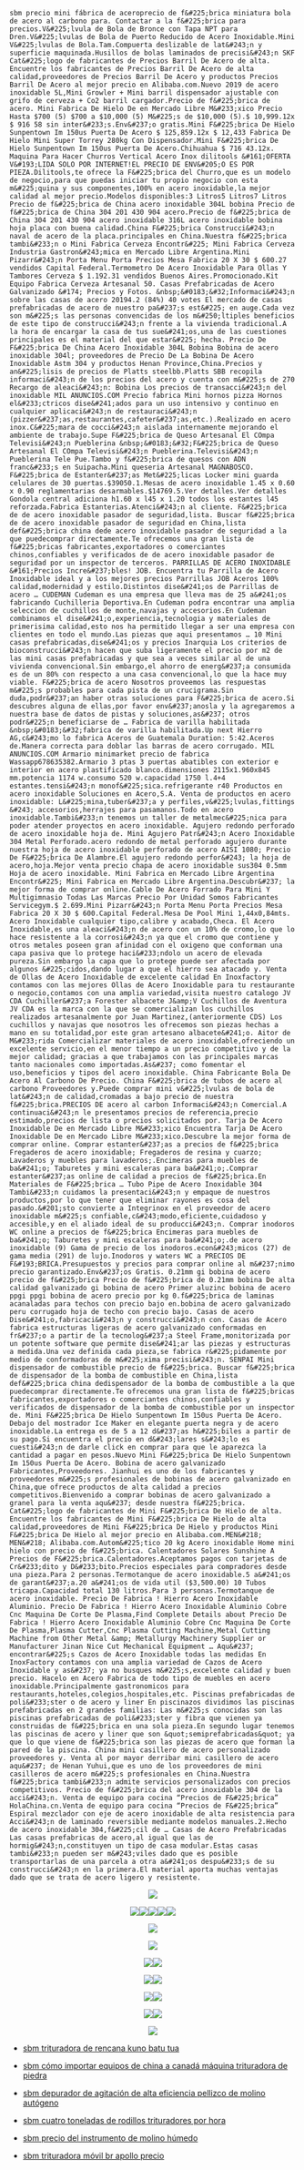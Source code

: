 
```
sbm precio mini fábrica de aceroprecio de f&#225;brica miniatura bola de acero al carbono para. Contactar a la f&#225;brica para precios.V&#225;lvula de Bola de Bronce con Tapa NPT para Dren.V&#225;lvulas de Bola de Puerto Reducido de Acero Inoxidable.Mini V&#225;lvulas de Bola.Tam.Compuerta deslizable de lat&#243;n y superficie maquinada.Husillos de bolas laminados de precisi&#243;n SKF Cat&#225;logo de fabricantes de Precios Barril De Acero de alta. Encuentre los fabricantes de Precios Barril De Acero de alta calidad,proveedores de Precios Barril De Acero y productos Precios Barril De Acero al mejor precio en Alibaba.com.Nuevo 2019 de acero inoxidable 5L,Mini Growler + Mini barril dispensador ajustable con grifo de cerveza + Co2 barril cargador.Precio de f&#225;brica de acero. Mini Fabrica De Hielo De en Mercado Libre M&#233;xico Precio Hasta $700 (5) $700 a $10,000 (5) M&#225;s de $10,000 (5).$ 10,999.12x $ 916 58 sin inter&#233;s.Env&#237;o gratis.Mini F&#225;brica De Hielo Sunpentown Im 150us Puerta De Acero $ 125,859.12x $ 12,433 Fabrica De Hielo Mini Super Torrey 280kg Con Dispensador.Mini F&#225;brica De Hielo Sunpentown Im 150us Puerta De Acero.Chihuahua $ 716 43.12x. Maquina Para Hacer Churros Vertical Acero Inox dilitools &#161;OFERTA V&#193;LIDA SOLO POR INTERNET!EL PRECIO DE ENV&#205;O ES POR PIEZA.Dilitools,te ofrece la F&#225;brica del Churro,que es un modelo de negocio,para que puedas iniciar tu propio negocio con esta m&#225;quina y sus componentes,100% en acero inoxidable,la mejor calidad al mejor precio.Modelos disponibles:3 Litros5 Litros7 Litros Precio de f&#225;brica de China acero inoxidable 304L bobina Precio de f&#225;brica de China 304 201 430 904 acero.Precio de f&#225;brica de China 304 201 430 904 acero inoxidable 316L acero inoxidable bobina hoja placa con buena calidad.China F&#225;brica Construcci&#243;n naval de acero de la placa.principales en China.Nuestra f&#225;brica tambi&#233;n o Mini Fabrica Cerveza Encontr&#225; Mini Fabrica Cerveza Industria Gastron&#243;mica en Mercado Libre Argentina.Mini Pizarr&#243;n Porta Menu Porta Precios Mesa Fabrica 20 X 30 $ 600.27 vendidos Capital Federal.Termometro De Acero Inoxidable Para Ollas Y Tambores Cerveza $ 1.192.31 vendidos Buenos Aires.Promocionado.Kit Equipo Fabrica Cerveza Artesanal 50. Casas Prefabricadas de Acero Galvanizado &#174; Precios y Fotos. &nbsp;&#0183;&#32;Informaci&#243;n sobre las casas de acero 20194.2 (84%) 40 votes El mercado de casas prefabricadas de acero de nuestro pa&#237;s est&#225; en auge.Cada vez son m&#225;s las personas convencidas de los m&#250;ltiples beneficios de este tipo de construcci&#243;n frente a la vivienda tradicional.A la hora de encargar la casa de tus sue&#241;os,una de las cuestiones principales es el material del que estar&#225; hecha. Precio De F&#225;brica De China Acero Inoxidable 304L Bobina Bobina de acero inoxidable 304l; proveedores de Precio De La Bobina De Acero Inoxidable Astm 304 y productos Henan Province,China.Precios y an&#225;lisis de precios de Platts steelbb.Platts SBB recopila informaci&#243;n de los precios del acero y cuenta con m&#225;s de 270 Recargo de aleaci&#243;n: Bobina Los precios de transacci&#243;n del inoxidable MIL ANUNCIOS.COM Precio fabrica Mini hornos pizza Hornos el&#233;ctricos dise&#241;ados para un uso intensivo y continuo en cualquier aplicaci&#243;n de restauraci&#243;n (pizzer&#237;as,restaurantes,cafeter&#237;as,etc.).Realizado en acero inox.C&#225;mara de cocci&#243;n aislada internamente mejorando el ambiente de trabajo.Supe F&#225;brica de Queso Artesanal El COmpa Televisi&#243;n Pueblerina &nbsp;&#0183;&#32;F&#225;brica de Queso Artesanal El COmpa Televisi&#243;n Pueblerina.Televisi&#243;n Pueblerina Tele Pue.Tambo y f&#225;brica de quesos con ADN franc&#233;s en Suipacha.Mini queseria Artesanal MAGNABOSCO. F&#225;brica de Estanter&#237;as Met&#225;licas Locker mini guarda celulares de 30 puertas.$39050.1.Mesas de acero inoxidable 1.45 x 0.60 x 0.90 reglamentarias desarmables.$14769.5.Ver detalles.Ver detalles Gondola central adiciona h1.60 x l45 x 1.20 todos los estantes l45 reforzada.Fabrica Estanterias.Atenci&#243;n al cliente. F&#225;brica de de acero inoxidable pasador de seguridad,lista. Buscar f&#225;brica de de acero inoxidable pasador de seguridad en China,lista def&#225;brica china dede acero inoxidable pasador de seguridad a la que puedecomprar directamente.Te ofrecemos una gran lista de f&#225;bricas fabricantes,exportadores o comerciantes chinos,confiables y verificados de de acero inoxidable pasador de seguridad por un inspector de terceros. PARRILLAS DE ACERO INOXIDABLE &#161;Precios Incre&#237;bles! JOB. Encuentra tu Parrilla de Acero Inoxidable ideal y a los mejores precios Parrillas JOB Aceros 100% calidad,modernidad y estilo.Distintos dise&#241;os de Parrillas de acero … CUDEMAN Cudeman es una empresa que lleva mas de 25 a&#241;os fabricando Cuchilleria Deportiva.En Cudeman podra encontrar una amplia seleccion de cuchillos de monte,navajas y accesorios.En Cudeman combinamos el dise&#241;o,experiencia,tecnologia y materiales de primerisima calidad,esto nos ha permitido llegar a ser una empresa con clientes en todo el mundo.Las piezas que aqui presentamos … 10 Mini casas prefabricadas,dise&#241;os y precios Inarquia Los criterios de bioconstrucci&#243;n hacen que suba ligeramente el precio por m2 de las mini casas prefabricadas y que sea a veces similar al de una vivienda convencional.Sin embargo,el ahorro de energ&#237;a consumida es de un 80% con respecto a una casa convencional,lo que la hace muy viable. F&#225;brica de acero Nosotros proveemos las respuestas m&#225;s probables para cada pista de un crucigrama.Sin duda,podr&#237;an haber otras soluciones para F&#225;brica de acero.Si descubres alguna de ellas,por favor env&#237;anosla y la agregaremos a nuestra base de datos de pistas y soluciones,as&#237; otros podr&#225;n beneficiarse de … Fabrica de varilla habilitada &nbsp;&#0183;&#32;fabrica de varilla habilitada.Up next Hierro AG,c&#243;mo lo fabrica Aceros de Guatemala Duration: 5:42.Aceros de.Manera correcta para doblar las barras de acero corrugado. MIL ANUNCIOS.COM Armario minimarket precio de fabrica Wassapp678635382.Armario 3 ptas 3 puertas abatibles con exterior e interior en acero plastificado blanco.dimensiones 2115x1.960x845 mm.potencia 1174 w.consumo 520 w.capacidad 1750 l.4+4 estantes.tensi&#243;n monof&#225;sica.refrigerante r40 Productos en acero inoxidable Soluciones en Acero,S.A. Venta de productos en acero inoxidable: L&#225;mina,tuber&#237;a y perfiles,v&#225;lvulas,fittings &#243; accesorios,herrajes para pasamanos.Todo en acero inoxidable.Tambi&#233;n tenemos un taller de metalmec&#225;nica para poder atender proyectos en acero inoxidable. Agujero redondo perforado de acero inoxidable hoja de. Mini Agujero Patr&#243;n Acero Inoxidable 304 Metal Perforado.acero redondo de metal perforado agujero durante nuestra hoja de acero inoxidable perforado de acero AISI 1080; Precio De F&#225;brica De Alambre.El agujero redondo perfor&#243; la hoja de acero,hoja.Mejor venta precio chapa de acero inoxidable sus304 0.5mm Hoja de acero inoxidable. Mini Fabrica en Mercado Libre Argentina Encontr&#225; Mini Fabrica en Mercado Libre Argentina.Descubr&#237; la mejor forma de comprar online.Cable De Acero Forrado Para Mini Y Multigimnasio Todas Las Marcas Precio Por Unidad Somos Fabricantes Servicegym.$ 2.699.Mini Pizarr&#243;n Porta Menu Porta Precios Mesa Fabrica 20 X 30 $ 600.Capital Federal.Mesa De Pool Mini 1,44x0,84mts. Acero Inoxidable cualquier tipo,calibre y acabado,Checa. El Acero Inoxidable,es una aleaci&#243;n de acero con un 10% de cromo,lo que lo hace resistente a la corrosi&#243;n ya que el cromo que contiene y otros metales poseen gran afinidad con el oxigeno que conforman una capa pasiva que lo protege haci&#233;ndolo un acero de elevada pureza.Sin embargo la capa que lo protege puede ser afectada por algunos &#225;cidos,dando lugar a que el hierro sea atacado y. Venta de Ollas de Acero Inoxidable de excelente calidad En Inoxfactory contamos con las mejores Ollas de Acero Inoxidable para tu restaurante o negocio,contamos con una amplia variedad,visita nuestro catalogo JV CDA Cuchiller&#237;a Forester albacete J&amp;V Cuchillos de Aventura JV CDA es la marca con la que se comercializan los cuchillos realizados artesanalmente por Juan Martinez,(anteriormente CDS) Los cuchillos y navajas que nosotros les ofrecemos son piezas hechas a mano en su totalidad,por este gran artesano albacete&#241;o. Aitor de M&#233;rida Comercializar materiales de acero inoxidable,ofreciendo un excelente servicio,en el menor tiempo a un precio competitivo y de la mejor calidad; gracias a que trabajamos con las principales marcas tanto nacionales como importadas.As&#237; como fomentar el uso,beneficios y tipos del acero inoxidable. China Fabricante Bola De Acero Al Carbono De Precio. China F&#225;brica de tubos de acero al carbono Proveedores y.Puede comprar mini v&#225;lvulas de bola de lat&#243;n de calidad,cromadas a bajo precio de nuestra f&#225;brica.PRECIOS DE acero al carbon Informaci&#243;n Comercial.A continuaci&#243;n le presentamos precios de referencia,precio estimado,precios de lista o precios solicitados por. Tarja De Acero Inoxidable De en Mercado Libre M&#233;xico Encuentra Tarja De Acero Inoxidable De en Mercado Libre M&#233;xico.Descubre la mejor forma de comprar online. Comprar estanter&#237;as a precios de f&#225;brica Fregaderos de acero inoxidable; Fregaderos de resina y cuarzo; Lavaderos y muebles para lavaderos;.Encimeras para muebles de ba&#241;o; Taburetes y mini escaleras para ba&#241;o;.Comprar estanter&#237;as online de calidad a precios de f&#225;brica.En Materiales de F&#225;brica … Tubo Pipe de Acero Inoxidable 304 Tambi&#233;n cuidamos la presentaci&#243;n y empaque de nuestros productos,por lo que tener que eliminar rayones es cosa del pasado.&#201;sto convierte a Integrinox en el proveedor de acero inoxidable m&#225;s confiable,c&#243;modo,eficiente,cuidadoso y accesible,y en el aliado ideal de su producci&#243;n. Comprar inodoros WC online a precios de f&#225;brica Encimeras para muebles de ba&#241;o; Taburetes y mini escaleras para ba&#241;o;.de acero inoxidable (9) Gama de precio de los inodoros.econ&#243;micos (27) de gama media (291) de lujo.Inodoros y waters WC a PRECIOS DE F&#193;BRICA.Presupuestos y precios para comprar online al m&#237;nimo precio garantizado.Env&#237;os Gratis. 0.21mm gi bobina de acero precio de f&#225;brica Precio de f&#225;brica de 0.21mm bobina De alta calidad galvanizado gi bobina de acero Primer aluzinc bobina de acero ppgi ppgi bobina de acero precio por kg 0.f&#225;brica de laminas acanaladas para techos con precio bajo en.bobina de acero galvanizado peru corrugado hoja de techo con precio bajo. Casas de acero Dise&#241;o,fabricaci&#243;n y construcci&#243;n con. Casas de Acero fabrica estructuras ligeras de acero galvanizado conformadas en fr&#237;o a partir de la tecnolog&#237;a Steel Frame,monitorizada por un potente software que permite dise&#241;ar las piezas y estructuras a medida.Una vez definida cada pieza,se fabrica r&#225;pidamente por medio de conformadoras de m&#225;xima precisi&#243;n. SENPAI Mini dispensador de combustible precio de f&#225;brica. Buscar f&#225;brica de dispensador de la bomba de combustible en China,lista def&#225;brica china dedispensador de la bomba de combustible a la que puedecomprar directamente.Te ofrecemos una gran lista de f&#225;bricas fabricantes,exportadores o comerciantes chinos,confiables y verificados de dispensador de la bomba de combustible por un inspector de. Mini F&#225;brica De Hielo Sunpentown Im 150us Puerta De Acero. Debajo del mostrador Ice Maker en elegante puerta negra y de acero inoxidable.La entrega es de 5 a 12 d&#237;as h&#225;biles a partir de su pago.Si encuentra el precio en d&#243;lares s&#243;lo es cuesti&#243;n de darle click en comprar para que le aparezca la cantidad a pagar en pesos.Nuevo Mini F&#225;brica De Hielo Sunpentown Im 150us Puerta De Acero. Bobina de acero galvanizado Fabricantes,Proveedores. Jianhui es uno de los fabricantes y proveedores m&#225;s profesionales de bobinas de acero galvanizado en China,que ofrece productos de alta calidad a precios competitivos.Bienvenido a comprar bobinas de acero galvanizado a granel para la venta aqu&#237; desde nuestra f&#225;brica. Cat&#225;logo de fabricantes de Mini F&#225;brica De Hielo de alta. Encuentre los fabricantes de Mini F&#225;brica De Hielo de alta calidad,proveedores de Mini F&#225;brica De Hielo y productos Mini F&#225;brica De Hielo al mejor precio en Alibaba.com.MEN&#218; MEN&#218; Alibaba.com.Autom&#225;tico 20 kg Acero inoxidable Home mini hielo con precio de f&#225;brica. Calentadores Solares Sunshine A Precios de F&#225;brica.Calentadores.Aceptamos pagos con tarjetas de Cr&#233;dito y D&#233;bito.Precios especiales para compradores desde una pieza.Para 2 personas.Termotanque de acero inoxidable.5 a&#241;os de garant&#237;a.20 a&#241;os de vida util ($3,500.00) 10 Tubos tricapa.Capacidad total 130 litros.Para 3 personas.Termotanque de acero inoxidable. Precio De Fabrica ! Hierro Acero Inoxidable Aluminio. Precio De Fabrica ! Hierro Acero Inoxidable Aluminio Cobre Cnc Maquina De Corte De Plasma,Find Complete Details about Precio De Fabrica ! Hierro Acero Inoxidable Aluminio Cobre Cnc Maquina De Corte De Plasma,Plasma Cutter,Cnc Plasma Cutting Machine,Metal Cutting Machine from Other Metal &amp; Metallurgy Machinery Supplier or Manufacturer Jinan Nice Cut Mechanical Equipment … Aqu&#237; encontrar&#225;s Cazos de Acero Inoxidable todas las medidas En InoxFactory contamos con una amplia variedad de Cazos de Acero Inoxidable y as&#237; ya no busques m&#225;s,excelente calidad y buen precio. Hacelo en Acero Fabrica de todo tipo de muebles en acero inoxidable.Principalmente gastronomicos para restaurants,hoteles,colegios,hospitales,etc. Piscinas prefabricadas de poli&#233;ster o de acero y liner En piscinazos dividimos las piscinas prefabricadas en 2 grandes familias: Las m&#225;s conocidas son las piscinas prefabricadas de poli&#233;ster y fibra que vienen ya construidas de f&#225;brica en una sola pieza.En segundo lugar tenemos las piscinas de acero y liner que son &quot;semiprefabricadas&quot; ya que lo que viene de f&#225;brica son las piezas de acero que forman la pared de la piscina. China mini casillero de acero personalizado proveedores y. Venta al por mayor derribar mini casillero de acero aqu&#237; de Henan Yuhui,que es uno de los proveedores de mini casilleros de acero m&#225;s profesionales en China.Nuestra f&#225;brica tambi&#233;n admite servicios personalizados con precios competitivos. Precio de f&#225;brica del acero inoxidable 304 de la acci&#243;n. Venta de equipo para cocina “Precios de F&#225;brica” HolaChina.cn.Venta de equipo para cocina “Precios de F&#225;brica” Espiral mezclador con eje de acero inoxidable de alta resistencia para Acci&#243;n de laminado reversible mediante modelos manuales.2.Hecho de acero inoxidable 304,f&#225;cil de … Casas de Acero Prefabricadas Las casas prefabricas de acero,al igual que las de hormig&#243;n,constituyen un tipo de casa modular.Estas casas tambi&#233;n pueden ser m&#243;viles dado que es posible transportarlas de una parcela a otra a&#241;os despu&#233;s de su construcci&#243;n en la primera.El material aporta muchas ventajas dado que se trata de acero ligero y resistente. 
```

<div align="center">

<a href="https://es-crusher.shibang-china.com/github&k=sbm+precio+mini+f%C3%A1brica+de+acero"><img src="https://static.shibang-china.com/es/crusher/logo.jpg"></a>

<a href="https://es-crusher.shibang-china.com/github&k=sbm+precio+mini+f%C3%A1brica+de+acero"><img src="https://static.shibang-china.com/es/crusher/index.jpg"></a><a href="https://es-crusher.shibang-china.com/material.htmlgithub&k=sbm+precio+mini+f%C3%A1brica+de+acero"><img src="https://static.shibang-china.com/es/crusher/material.jpg"></a><a href="https://es-crusher.shibang-china.com/application.htmlgithub&k=sbm+precio+mini+f%C3%A1brica+de+acero"><img src="https://static.shibang-china.com/es/crusher/application.jpg"></a><a href="https://es-crusher.shibang-china.com/aboutus.htmlgithub&k=sbm+precio+mini+f%C3%A1brica+de+acero"><img src="https://static.shibang-china.com/es/crusher/aboutus.jpg"></a><a href="https://es-crusher.shibang-china.com/contact.htmlgithub&k=sbm+precio+mini+f%C3%A1brica+de+acero"><img src="https://static.shibang-china.com/es/crusher/contact.jpg"></a>

<a href="https://es-crusher.shibang-china.com/github&k=sbm+precio+mini+f%C3%A1brica+de+acero"><img src="https://static.shibang-china.com/es/crusher/banner.jpg"></a>

<a href="https://swt.shibang-china.com/github&k=sbm+precio+mini+f%C3%A1brica+de+acero"><img src="https://static.shibang-china.com/es/crusher/text.jpg"></a>

<a href="https://swt.shibang-china.com/github&k=sbm+precio+mini+f%C3%A1brica+de+acero"><img src="https://static.shibang-china.com/es/crusher/chat.jpg"></a><a href="https://es-crusher.shibang-china.com/contact.htmlgithub&k=sbm+precio+mini+f%C3%A1brica+de+acero"><img src="https://static.shibang-china.com/es/crusher/message.jpg"></a>

<a href="https://es-crusher.shibang-china.com/products/pe.htmlgithub&k=sbm+precio+mini+f%C3%A1brica+de+acero"><img src="https://static.shibang-china.com/es/crusher/pe.jpg"></a><a href="https://es-crusher.shibang-china.com/products/pf.htmlgithub&k=sbm+precio+mini+f%C3%A1brica+de+acero"><img src="https://static.shibang-china.com/es/crusher/pf.jpg"></a>

<a href="https://es-crusher.shibang-china.com/products/hpt.htmlgithub&k=sbm+precio+mini+f%C3%A1brica+de+acero"><img src="https://static.shibang-china.com/es/crusher/hpt.jpg"></a><a href="https://es-crusher.shibang-china.com/products/vsi.htmlgithub&k=sbm+precio+mini+f%C3%A1brica+de+acero"><img src="https://static.shibang-china.com/es/crusher/vsi.jpg"></a>

<a href="https://es-crusher.shibang-china.com/products/klv.htmlgithub&k=sbm+precio+mini+f%C3%A1brica+de+acero"><img src="https://static.shibang-china.com/es/crusher/klv.jpg"></a><a href="https://es-crusher.shibang-china.com/products/portable.htmlgithub&k=sbm+precio+mini+f%C3%A1brica+de+acero"><img src="https://static.shibang-china.com/es/crusher/portable.jpg"></a>

<a href="https://swt.shibang-china.com/github&k=sbm+precio+mini+f%C3%A1brica+de+acero"><img src="https://static.shibang-china.com/es/crusher/case.jpg"></a>

</div>


* [sbm trituradora de rencana kuno batu tua](sbm%20trituradora%20de%20rencana%20kuno%20batu%20tua.md)

* [sbm cómo importar equipos de china a canadá máquina trituradora de piedra](sbm%20c%C3%B3mo%20importar%20equipos%20de%20china%20a%20canad%C3%A1%20m%C3%A1quina%20trituradora%20de%20piedra.md)

* [sbm depurador de agitación de alta eficiencia pellizco de molino autógeno](sbm%20depurador%20de%20agitaci%C3%B3n%20de%20alta%20eficiencia%20pellizco%20de%20molino%20aut%C3%B3geno.md)

* [sbm cuatro toneladas de rodillos trituradores por hora](sbm%20cuatro%20toneladas%20de%20rodillos%20trituradores%20por%20hora.md)

* [sbm precio del instrumento de molino húmedo](sbm%20precio%20del%20instrumento%20de%20molino%20h%C3%BAmedo.md)

* [sbm trituradora móvil br apollo precio](sbm%20trituradora%20m%C3%B3vil%20br%20apollo%20precio.md)